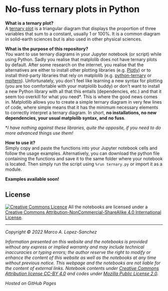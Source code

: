 # No-fuss ternary plots in Python

**What is a ternary plot?**  
A [ternary plot](https://en.wikipedia.org/wiki/Ternary_plot) is a triangular diagram that displays the proportion of three variables that sum to a constant, usually 1 or 100%. It is a common diagram in solid-earth sciences but is also used in other physical sciences.

**What is the purpose of this repository?**  
You want to use ternary diagrams in your Jupyter notebook (or script) while using Python. Sadly you realise that matplolib does not have ternary plots by default. After some research on the internet, you realise that the alternatives are either to install other plotting libraries (e.g. [Plotly](https://plotly.com/python/ternary-plots/)) or to install third-party libraries that rely on matplolib (e.g. [python-ternary](https://github.com/marcharper/python-ternary) or [mpltern](https://mpltern.readthedocs.io/en/latest/index.html)). Unfortunately, you don't feel like learning a new syntax for plotting (you are too comfortable with your matplolib buddy) or don't want to install a new Python library with all that this entails (dependencies, etc.) and that it seem too overkill for what you need\*. This is where the good news comes in. Matplotlib allows you to create a simple ternary diagram in very few lines of code, where simple means that it has the minimum necessary elements to correctly interpret a ternary diagram. In short, **no installations, no new dependencies, your usual matplolib syntax, and no fuss**.

\*_I have nothing against these libraries, quite the opposite, if you need to do more advanced things use them!_

**How to use it?**  
Simply copy and paste the functions into your Jupyter notebook cells and follow the usage examples. Alternatively, you can download the python file containing the functions and save it to the same folder where your notebook is located. Then simply run the script using ``%run ternary.py`` or import it as a module.



**Examples available soon!**



## License

[![Creative Commons Licence](https://i.creativecommons.org/l/by-nc-sa/4.0/88x31.png)](http://creativecommons.org/licenses/by-nc-sa/4.0/)
All the notebooks are licensed under a [Creative Commons Attribution-NonCommercial-ShareAlike 4.0 International License](http://creativecommons.org/licenses/by-nc-sa/4.0/).

---

*Copyright © 2022 Marco A. Lopez-Sanchez*  

*Information presented on this website and the notebooks is provided without any express or implied warranty and may include technical inaccuracies or typing errors; the author reserve the right to modify or enhance the content of this website as well as the notebooks at any time without previous notice. This webpage and the notebooks are not liable for the content of external links. Notebook contents under [Creative Commons Attribution license CC-BY 4.0](https://creativecommons.org/licenses/by/4.0/) and codes under [Mozilla Public License 2.0](https://www.mozilla.org/en-US/MPL/2.0/).*

*Hosted on GitHub Pages*
